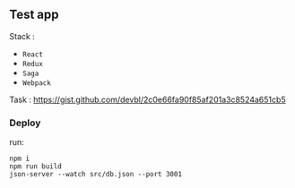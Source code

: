## Test app

Stack : 
- `React`
- `Redux`
- `Saga`
- `Webpack`

Task : https://gist.github.com/devbl/2c0e66fa90f85af201a3c8524a651cb5

### Deploy

run:

```
npm i
npm run build
json-server --watch src/db.json --port 3001
```
